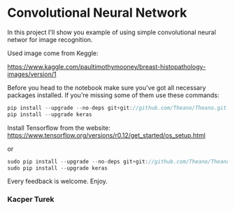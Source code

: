 # Convolutional Neural Network

In this project I'll show you example of using simple convolutional neural networ for image recognition.

Used image come from Keggle:

https://www.kaggle.com/paultimothymooney/breast-histopathology-images/version/1

Before you head to the notebook make sure you've got all necessary packages installed. If you're missing some of them use these commands:

```javascript
pip install --upgrade --no-deps git+git://github.com/Theano/Theano.git
pip install --upgrade keras
```
Install Tensorflow from the website: https://www.tensorflow.org/versions/r0.12/get_started/os_setup.html

or
```javascript
sudo pip install --upgrade --no-deps git+git://github.com/Theano/Theano.git
sudo pip install --upgrade keras
```

Every feedback is welcome. Enjoy.
### Kacper Turek
